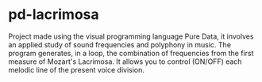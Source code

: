 # pd-lacrimosa
Project made using the visual programming language Pure Data, it involves an applied study of sound frequencies and polyphony in music.
The program generates, in a loop, the combination of frequencies from the first measure of Mozart's Lacrimosa. 
It allows you to control (ON/OFF) each melodic line of the present voice division.
